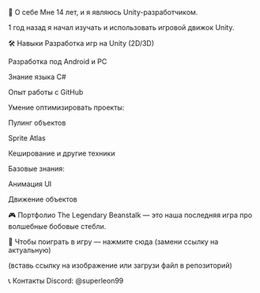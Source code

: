 👋 О себе
Мне 14 лет, и я являюсь Unity-разработчиком.

1 год назад я начал изучать и использовать игровой движок Unity.

🛠️ Навыки
Разработка игр на Unity (2D/3D)

Разработка под Android и PC

Знание языка C#

Опыт работы с GitHub

Умение оптимизировать проекты:

Пулинг объектов

Sprite Atlas

Кеширование и другие техники

Базовые знания:

Анимация UI

Движение объектов

🎮 Портфолио
The Legendary Beanstalk — это наша последняя игра про волшебные бобовые стебли.

🔗 Чтобы поиграть в игру — нажмите сюда
(замени ссылку на актуальную)


(вставь ссылку на изображение или загрузи файл в репозиторий)

📞 Контакты
Discord: @superleon99

